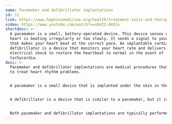 ```yaml
---
name: Pacemaker and defibrillator implantations
id: 11
link: https://www.hopkinsmedicine.org/health/treatment-tests-and-therapies/implantable-cardioverter-defibrillator-icd-insertion
video: https://www.youtube.com/watch?v=a5HI2-AVQJs
shortdesc: >-
  A pacemaker is a small, battery-operated device. This device senses when your
  heart is beating irregularly or too slowly. It sends a signal to your heart
  that makes your heart beat at the correct pace. An implantable cardiac
  defibrillator is a device that monitors your heart rate and delivers a strong
  electrical shock to restore the heartbeat to normal in the event of
  tachycardia.
desc: >-
  Pacemaker and defibrillator implantations are medical procedures that are used
  to treat heart rhythm problems.


  A pacemaker is a small device that is implanted under the skin in the patient's chest. It consists of a battery and a group of wires (called leads) that are placed inside the heart. The pacemaker sends small electrical signals to the heart to help regulate its rhythm and ensure that it is beating at the appropriate rate. Pacemakers are often used to treat slow heart rhythms (called bradycardias) or to coordinate the contractions of the heart's chambers in people with heart block or other types of abnormal heart rhythms.


  A defibrillator is a device that is similar to a pacemaker, but it is used to treat fast heart rhythms (called tachycardias) or sudden cardiac arrest (a life-threatening condition in which the heart suddenly stops beating). Defibrillators are equipped with a built-in shock delivery system that can automatically detect and treat life-threatening heart rhythms by delivering a strong electrical shock to the heart. Like pacemakers, defibrillators are implanted under the skin in the patient's chest, and are connected to leads that are placed inside the heart.


  Both pacemaker and defibrillator implantations are typically performed by a cardiologist or other specialist in a hospital setting, and involve a surgical procedure to insert the device and attach the leads. The procedures are usually done under general anesthesia, and patients may need to stay in the hospital for a short period of time after the surgery to recover. Pacemakers and defibrillators can significantly improve the quality of life for people with heart rhythm problems, and can help to prevent serious complications such as heart attacks or stroke.
---
```

